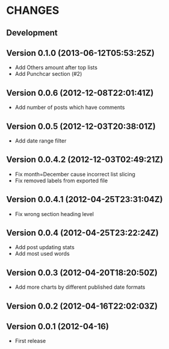 CHANGES
=======

## Development

## Version 0.1.0 (2013-06-12T05:53:25Z)

 * Add Others amount after top lists
 * Add Punchcar section (#2)

## Version 0.0.6 (2012-12-08T22:01:41Z)

 * Add number of posts which have comments

## Version 0.0.5 (2012-12-03T20:38:01Z)

 * Add date range filter

## Version 0.0.4.2 (2012-12-03T02:49:21Z)

 * Fix month=December cause incorrect list slicing
 * Fix removed labels from exported file

## Version 0.0.4.1 (2012-04-25T23:31:04Z)

 * Fix wrong section heading level

## Version 0.0.4 (2012-04-25T23:22:24Z)

 * Add post updating stats
 * Add most used words

## Version 0.0.3 (2012-04-20T18:20:50Z)

 * Add more charts by different published date formats

## Version 0.0.2 (2012-04-16T22:02:03Z)

## Version 0.0.1 (2012-04-16)

 * First release
